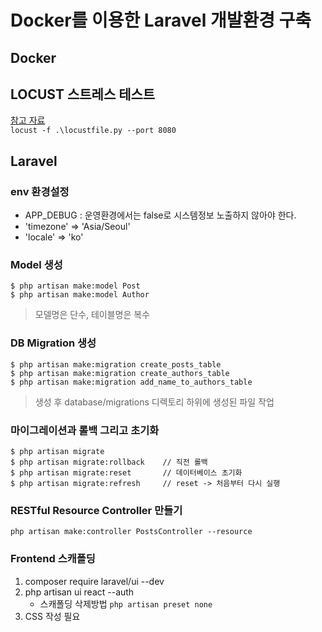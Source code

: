 # Docker를 이용한 Laravel 개발환경 구축
## Docker


## LOCUST 스트레스 테스트
[참고 자료](https://bcho.tistory.com/1369)  
`locust -f .\locustfile.py --port 8080`  

## Laravel
### env 환경설정
 - APP_DEBUG : 운영환경에서는 false로 시스템정보 노출하지 않아야 한다.
 - 'timezone' => 'Asia/Seoul'  
 - 'locale' => 'ko'  

### Model 생성
```
$ php artisan make:model Post
$ php artisan make:model Author
```
> 모델명은 단수, 테이블명은 복수

### DB Migration 생성
```
$ php artisan make:migration create_posts_table
$ php artisan make:migration create_authors_table
$ php artisan make:migration add_name_to_authors_table
```
> 생성 후 database/migrations 디렉토리 하위에 생성된 파일 작업  

### 마이그레이션과 롤백 그리고 초기화
```
$ php artisan migrate
$ php artisan migrate:rollback    // 직전 롤백
$ php artisan migrate:reset       // 데이터베이스 초기화
$ php artisan migrate:refresh     // reset -> 처음부터 다시 실행
```

### RESTful Resource Controller 만들기
```
php artisan make:controller PostsController --resource
```

### Frontend 스캐폴딩  
1. composer require laravel/ui --dev  
2. php artisan ui react --auth
    - 스캐폴딩 삭제방법 `php artisan preset none`
3. CSS 작성 필요

